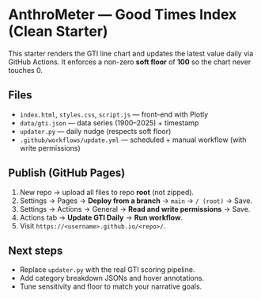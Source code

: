 # AnthroMeter — Good Times Index (Clean Starter)

This starter renders the GTI line chart and updates the latest value daily via GitHub Actions.
It enforces a non-zero **soft floor** of **100** so the chart never touches 0.

## Files
- `index.html`, `styles.css`, `script.js` — front-end with Plotly
- `data/gti.json` — data series (1900–2025) + timestamp
- `updater.py` — daily nudge (respects soft floor)
- `.github/workflows/update.yml` — scheduled + manual workflow (with write permissions)

## Publish (GitHub Pages)
1. New repo → upload all files to repo **root** (not zipped).
2. Settings → Pages → **Deploy from a branch** → `main` → `/ (root)` → Save.
3. Settings → Actions → General → **Read and write permissions** → Save.
4. Actions tab → **Update GTI Daily** → **Run workflow**.
5. Visit `https://<username>.github.io/<repo>/`.

## Next steps
- Replace `updater.py` with the real GTI scoring pipeline.
- Add category breakdown JSONs and hover annotations.
- Tune sensitivity and floor to match your narrative goals.
